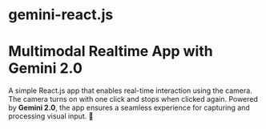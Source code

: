 # gemini-react.js

# Multimodal Realtime App with Gemini 2.0  

A simple React.js app that enables real-time interaction using the camera. The camera turns on with one click and stops when clicked again. Powered by **Gemini 2.0**, the app ensures a seamless experience for capturing and processing visual input. 🚀  


